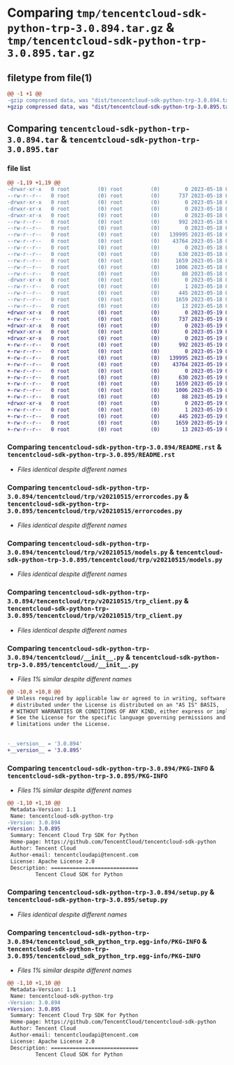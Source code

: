 # Comparing `tmp/tencentcloud-sdk-python-trp-3.0.894.tar.gz` & `tmp/tencentcloud-sdk-python-trp-3.0.895.tar.gz`

## filetype from file(1)

```diff
@@ -1 +1 @@
-gzip compressed data, was "dist/tencentcloud-sdk-python-trp-3.0.894.tar", last modified: Thu May 18 00:40:41 2023, max compression
+gzip compressed data, was "dist/tencentcloud-sdk-python-trp-3.0.895.tar", last modified: Fri May 19 03:04:03 2023, max compression
```

## Comparing `tencentcloud-sdk-python-trp-3.0.894.tar` & `tencentcloud-sdk-python-trp-3.0.895.tar`

### file list

```diff
@@ -1,19 +1,19 @@
-drwxr-xr-x   0 root         (0) root         (0)        0 2023-05-18 00:40:41.000000 tencentcloud-sdk-python-trp-3.0.894/
--rw-r--r--   0 root         (0) root         (0)      737 2023-05-18 00:40:41.000000 tencentcloud-sdk-python-trp-3.0.894/README.rst
-drwxr-xr-x   0 root         (0) root         (0)        0 2023-05-18 00:40:41.000000 tencentcloud-sdk-python-trp-3.0.894/tencentcloud/
-drwxr-xr-x   0 root         (0) root         (0)        0 2023-05-18 00:40:41.000000 tencentcloud-sdk-python-trp-3.0.894/tencentcloud/trp/
-drwxr-xr-x   0 root         (0) root         (0)        0 2023-05-18 00:40:41.000000 tencentcloud-sdk-python-trp-3.0.894/tencentcloud/trp/v20210515/
--rw-r--r--   0 root         (0) root         (0)      992 2023-05-18 00:40:41.000000 tencentcloud-sdk-python-trp-3.0.894/tencentcloud/trp/v20210515/errorcodes.py
--rw-r--r--   0 root         (0) root         (0)        0 2023-05-18 00:40:41.000000 tencentcloud-sdk-python-trp-3.0.894/tencentcloud/trp/v20210515/__init__.py
--rw-r--r--   0 root         (0) root         (0)   139995 2023-05-18 00:40:41.000000 tencentcloud-sdk-python-trp-3.0.894/tencentcloud/trp/v20210515/models.py
--rw-r--r--   0 root         (0) root         (0)    43764 2023-05-18 00:40:41.000000 tencentcloud-sdk-python-trp-3.0.894/tencentcloud/trp/v20210515/trp_client.py
--rw-r--r--   0 root         (0) root         (0)        0 2023-05-18 00:40:41.000000 tencentcloud-sdk-python-trp-3.0.894/tencentcloud/trp/__init__.py
--rw-r--r--   0 root         (0) root         (0)      630 2023-05-18 00:40:41.000000 tencentcloud-sdk-python-trp-3.0.894/tencentcloud/__init__.py
--rw-r--r--   0 root         (0) root         (0)     1659 2023-05-18 00:40:41.000000 tencentcloud-sdk-python-trp-3.0.894/PKG-INFO
--rw-r--r--   0 root         (0) root         (0)     1006 2023-05-18 00:40:41.000000 tencentcloud-sdk-python-trp-3.0.894/setup.py
--rw-r--r--   0 root         (0) root         (0)       88 2023-05-18 00:40:41.000000 tencentcloud-sdk-python-trp-3.0.894/setup.cfg
-drwxr-xr-x   0 root         (0) root         (0)        0 2023-05-18 00:40:41.000000 tencentcloud-sdk-python-trp-3.0.894/tencentcloud_sdk_python_trp.egg-info/
--rw-r--r--   0 root         (0) root         (0)        1 2023-05-18 00:40:41.000000 tencentcloud-sdk-python-trp-3.0.894/tencentcloud_sdk_python_trp.egg-info/dependency_links.txt
--rw-r--r--   0 root         (0) root         (0)      445 2023-05-18 00:40:41.000000 tencentcloud-sdk-python-trp-3.0.894/tencentcloud_sdk_python_trp.egg-info/SOURCES.txt
--rw-r--r--   0 root         (0) root         (0)     1659 2023-05-18 00:40:41.000000 tencentcloud-sdk-python-trp-3.0.894/tencentcloud_sdk_python_trp.egg-info/PKG-INFO
--rw-r--r--   0 root         (0) root         (0)       13 2023-05-18 00:40:41.000000 tencentcloud-sdk-python-trp-3.0.894/tencentcloud_sdk_python_trp.egg-info/top_level.txt
+drwxr-xr-x   0 root         (0) root         (0)        0 2023-05-19 03:04:03.000000 tencentcloud-sdk-python-trp-3.0.895/
+-rw-r--r--   0 root         (0) root         (0)      737 2023-05-19 03:04:03.000000 tencentcloud-sdk-python-trp-3.0.895/README.rst
+drwxr-xr-x   0 root         (0) root         (0)        0 2023-05-19 03:04:03.000000 tencentcloud-sdk-python-trp-3.0.895/tencentcloud/
+drwxr-xr-x   0 root         (0) root         (0)        0 2023-05-19 03:04:03.000000 tencentcloud-sdk-python-trp-3.0.895/tencentcloud/trp/
+drwxr-xr-x   0 root         (0) root         (0)        0 2023-05-19 03:04:03.000000 tencentcloud-sdk-python-trp-3.0.895/tencentcloud/trp/v20210515/
+-rw-r--r--   0 root         (0) root         (0)      992 2023-05-19 03:04:03.000000 tencentcloud-sdk-python-trp-3.0.895/tencentcloud/trp/v20210515/errorcodes.py
+-rw-r--r--   0 root         (0) root         (0)        0 2023-05-19 03:04:03.000000 tencentcloud-sdk-python-trp-3.0.895/tencentcloud/trp/v20210515/__init__.py
+-rw-r--r--   0 root         (0) root         (0)   139995 2023-05-19 03:04:03.000000 tencentcloud-sdk-python-trp-3.0.895/tencentcloud/trp/v20210515/models.py
+-rw-r--r--   0 root         (0) root         (0)    43764 2023-05-19 03:04:03.000000 tencentcloud-sdk-python-trp-3.0.895/tencentcloud/trp/v20210515/trp_client.py
+-rw-r--r--   0 root         (0) root         (0)        0 2023-05-19 03:04:03.000000 tencentcloud-sdk-python-trp-3.0.895/tencentcloud/trp/__init__.py
+-rw-r--r--   0 root         (0) root         (0)      630 2023-05-19 03:04:03.000000 tencentcloud-sdk-python-trp-3.0.895/tencentcloud/__init__.py
+-rw-r--r--   0 root         (0) root         (0)     1659 2023-05-19 03:04:03.000000 tencentcloud-sdk-python-trp-3.0.895/PKG-INFO
+-rw-r--r--   0 root         (0) root         (0)     1006 2023-05-19 03:04:03.000000 tencentcloud-sdk-python-trp-3.0.895/setup.py
+-rw-r--r--   0 root         (0) root         (0)       88 2023-05-19 03:04:03.000000 tencentcloud-sdk-python-trp-3.0.895/setup.cfg
+drwxr-xr-x   0 root         (0) root         (0)        0 2023-05-19 03:04:03.000000 tencentcloud-sdk-python-trp-3.0.895/tencentcloud_sdk_python_trp.egg-info/
+-rw-r--r--   0 root         (0) root         (0)        1 2023-05-19 03:04:03.000000 tencentcloud-sdk-python-trp-3.0.895/tencentcloud_sdk_python_trp.egg-info/dependency_links.txt
+-rw-r--r--   0 root         (0) root         (0)      445 2023-05-19 03:04:03.000000 tencentcloud-sdk-python-trp-3.0.895/tencentcloud_sdk_python_trp.egg-info/SOURCES.txt
+-rw-r--r--   0 root         (0) root         (0)     1659 2023-05-19 03:04:03.000000 tencentcloud-sdk-python-trp-3.0.895/tencentcloud_sdk_python_trp.egg-info/PKG-INFO
+-rw-r--r--   0 root         (0) root         (0)       13 2023-05-19 03:04:03.000000 tencentcloud-sdk-python-trp-3.0.895/tencentcloud_sdk_python_trp.egg-info/top_level.txt
```

### Comparing `tencentcloud-sdk-python-trp-3.0.894/README.rst` & `tencentcloud-sdk-python-trp-3.0.895/README.rst`

 * *Files identical despite different names*

### Comparing `tencentcloud-sdk-python-trp-3.0.894/tencentcloud/trp/v20210515/errorcodes.py` & `tencentcloud-sdk-python-trp-3.0.895/tencentcloud/trp/v20210515/errorcodes.py`

 * *Files identical despite different names*

### Comparing `tencentcloud-sdk-python-trp-3.0.894/tencentcloud/trp/v20210515/models.py` & `tencentcloud-sdk-python-trp-3.0.895/tencentcloud/trp/v20210515/models.py`

 * *Files identical despite different names*

### Comparing `tencentcloud-sdk-python-trp-3.0.894/tencentcloud/trp/v20210515/trp_client.py` & `tencentcloud-sdk-python-trp-3.0.895/tencentcloud/trp/v20210515/trp_client.py`

 * *Files identical despite different names*

### Comparing `tencentcloud-sdk-python-trp-3.0.894/tencentcloud/__init__.py` & `tencentcloud-sdk-python-trp-3.0.895/tencentcloud/__init__.py`

 * *Files 1% similar despite different names*

```diff
@@ -10,8 +10,8 @@
 # Unless required by applicable law or agreed to in writing, software
 # distributed under the License is distributed on an "AS IS" BASIS,
 # WITHOUT WARRANTIES OR CONDITIONS OF ANY KIND, either express or implied.
 # See the License for the specific language governing permissions and
 # limitations under the License.
 
 
-__version__ = '3.0.894'
+__version__ = '3.0.895'
```

### Comparing `tencentcloud-sdk-python-trp-3.0.894/PKG-INFO` & `tencentcloud-sdk-python-trp-3.0.895/PKG-INFO`

 * *Files 1% similar despite different names*

```diff
@@ -1,10 +1,10 @@
 Metadata-Version: 1.1
 Name: tencentcloud-sdk-python-trp
-Version: 3.0.894
+Version: 3.0.895
 Summary: Tencent Cloud Trp SDK for Python
 Home-page: https://github.com/TencentCloud/tencentcloud-sdk-python
 Author: Tencent Cloud
 Author-email: tencentcloudapi@tencent.com
 License: Apache License 2.0
 Description: ============================
         Tencent Cloud SDK for Python
```

### Comparing `tencentcloud-sdk-python-trp-3.0.894/setup.py` & `tencentcloud-sdk-python-trp-3.0.895/setup.py`

 * *Files identical despite different names*

### Comparing `tencentcloud-sdk-python-trp-3.0.894/tencentcloud_sdk_python_trp.egg-info/PKG-INFO` & `tencentcloud-sdk-python-trp-3.0.895/tencentcloud_sdk_python_trp.egg-info/PKG-INFO`

 * *Files 1% similar despite different names*

```diff
@@ -1,10 +1,10 @@
 Metadata-Version: 1.1
 Name: tencentcloud-sdk-python-trp
-Version: 3.0.894
+Version: 3.0.895
 Summary: Tencent Cloud Trp SDK for Python
 Home-page: https://github.com/TencentCloud/tencentcloud-sdk-python
 Author: Tencent Cloud
 Author-email: tencentcloudapi@tencent.com
 License: Apache License 2.0
 Description: ============================
         Tencent Cloud SDK for Python
```

